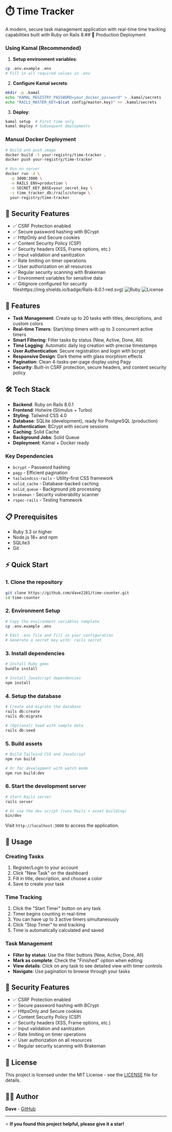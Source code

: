 # ⏱️ Time Tracker

A modern, secure task management application with real-time time tracking capabilities built with Ruby on Rails 8.## 🚀 Production Deployment

### Using Kamal (Recommended)

1. **Setup environment variables**:
```bash
cp .env.example .env
# Fill in all required values in .env
```

2. **Configure Kamal secrets**:
```bash
mkdir -p .kamal
echo "KAMAL_REGISTRY_PASSWORD=your_docker_password" > .kamal/secrets
echo "RAILS_MASTER_KEY=$(cat config/master.key)" >> .kamal/secrets
```

3. **Deploy**:
```bash
kamal setup  # First time only
kamal deploy # Subsequent deployments
```

### Manual Docker Deployment

```bash
# Build and push image
docker build -t your-registry/time-tracker .
docker push your-registry/time-tracker

# Run on server
docker run -d \
  -p 3000:3000 \
  -e RAILS_ENV=production \
  -e SECRET_KEY_BASE=your_secret_key \
  -v time_tracker_db:/rails/storage \
  your-registry/time-tracker
```

## 🔐 Security Features

- ✅ CSRF Protection enabled
- ✅ Secure password hashing with BCrypt
- ✅ HttpOnly and Secure cookies
- ✅ Content Security Policy (CSP)
- ✅ Security headers (XSS, Frame options, etc.)
- ✅ Input validation and sanitization
- ✅ Rate limiting on timer operations
- ✅ User authorization on all resources
- ✅ Regular security scanning with Brakeman
- ✅ Environment variables for sensitive data
- ✅ Gitignore configured for security fileshttps://img.shields.io/badge/Rails-8.0.1-red.svg)
![Ruby](https://img.shields.io/badge/Ruby-3.3+-red.svg)
![License](https://img.shields.io/badge/License-MIT-blue.svg)

## 🚀 Features

- **Task Management**: Create up to 20 tasks with titles, descriptions, and custom colors
- **Real-time Timers**: Start/stop timers with up to 3 concurrent active timers
- **Smart Filtering**: Filter tasks by status (New, Active, Done, All)
- **Time Logging**: Automatic daily log creation with precise timestamps
- **User Authentication**: Secure registration and login with bcrypt
- **Responsive Design**: Dark theme with glass morphism effects
- **Pagination**: Clean 4-tasks-per-page display using Pagy
- **Security**: Built-in CSRF protection, secure headers, and content security policy

## 🛠️ Tech Stack

- **Backend**: Ruby on Rails 8.0.1
- **Frontend**: Hotwire (Stimulus + Turbo)
- **Styling**: Tailwind CSS 4.0
- **Database**: SQLite (development), ready for PostgreSQL (production)
- **Authentication**: BCrypt with secure sessions
- **Caching**: Solid Cache
- **Background Jobs**: Solid Queue
- **Deployment**: Kamal + Docker ready

### Key Dependencies

- `bcrypt` - Password hashing
- `pagy` - Efficient pagination
- `tailwindcss-rails` - Utility-first CSS framework
- `solid_cache` - Database-backed caching
- `solid_queue` - Background job processing
- `brakeman` - Security vulnerability scanner
- `rspec-rails` - Testing framework

## 📋 Prerequisites

- Ruby 3.3 or higher
- Node.js 18+ and npm
- SQLite3
- Git

## ⚡ Quick Start

### 1. Clone the repository

```bash
git clone https://github.com/dave2281/time-counter.git
cd time-counter
```

### 2. Environment Setup

```bash
# Copy the environment variables template
cp .env.example .env

# Edit .env file and fill in your configuration
# Generate a secret key with: rails secret
```

### 3. Install dependencies

```bash
# Install Ruby gems
bundle install

# Install JavaScript dependencies
npm install
```

### 4. Setup the database

```bash
# Create and migrate the database
rails db:create
rails db:migrate

# (Optional) Seed with sample data
rails db:seed
```

### 5. Build assets

```bash
# Build Tailwind CSS and JavaScript
npm run build

# Or for development with watch mode
npm run build:dev
```

### 6. Start the development server

```bash
# Start Rails server
rails server

# Or use the dev script (runs Rails + asset building)
bin/dev
```

Visit `http://localhost:3000` to access the application.

## 📱 Usage

### Creating Tasks

1. Register/Login to your account
2. Click "New Task" on the dashboard
3. Fill in title, description, and choose a color
4. Save to create your task

### Time Tracking

1. Click the "Start Timer" button on any task
2. Timer begins counting in real-time
3. You can have up to 3 active timers simultaneously
4. Click "Stop Timer" to end tracking
5. Time is automatically calculated and saved

### Task Management

- **Filter by status**: Use the filter buttons (New, Active, Done, All)
- **Mark as complete**: Check the "Finished" option when editing
- **View details**: Click on any task to see detailed view with timer controls
- **Navigate**: Use pagination to browse through your tasks

## 🔐 Security Features

- ✅ CSRF Protection enabled
- ✅ Secure password hashing with BCrypt
- ✅ HttpsOnly and Secure cookies
- ✅ Content Security Policy (CSP)
- ✅ Security headers (XSS, Frame options, etc.)
- ✅ Input validation and sanitization
- ✅ Rate limiting on timer operations
- ✅ User authorization on all resources
- ✅ Regular security scanning with Brakeman

## 📝 License

This project is licensed under the MIT License - see the [LICENSE](LICENSE) file for details.

## 👨‍💻 Author

**Dave** - [GitHub](https://github.com/dave2281)

---

⭐ **If you found this project helpful, please give it a star!**